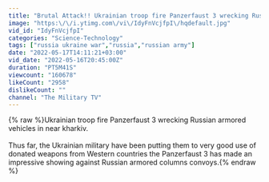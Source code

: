 ```yaml
---
title: "Brutal Attack!! Ukrainian troop fire Panzerfaust 3 wrecking Russian armored vehicles in near kharkiv"
image: "https:\/\/i.ytimg.com\/vi\/IdyFnVcjfpI\/hqdefault.jpg"
vid_id: "IdyFnVcjfpI"
categories: "Science-Technology"
tags: ["russia ukraine war","russia","russian army"]
date: "2022-05-17T14:11:21+03:00"
vid_date: "2022-05-16T20:45:00Z"
duration: "PT5M41S"
viewcount: "160678"
likeCount: "2958"
dislikeCount: ""
channel: "The Military TV"
---
```

{% raw %}Ukrainian troop fire Panzerfaust 3 wrecking Russian armored vehicles in near kharkiv.<br /><br />Thus far, the Ukrainian military have been putting them to very good use of donated weapons from Western countries the Panzerfaust 3 has made an impressive showing against Russian armored columns convoys.{% endraw %}
